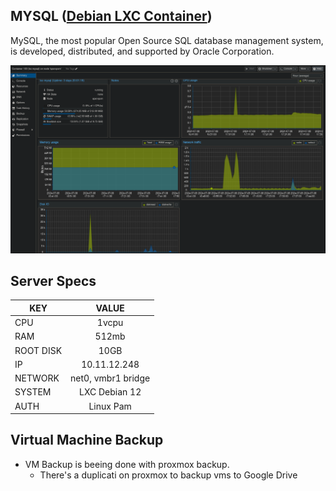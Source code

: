 ## MYSQL ([Debian LXC Container](https://pve.proxmox.com/wiki/Linux_Container))
MySQL, the most popular Open Source SQL database management system, is developed, distributed, and supported by Oracle Corporation. 

[![proxmox](../../static/images/lxc-mysql-summary.png)]()

## Server Specs
| KEY | VALUE |
|--------|:-----------:|
| CPU | 1vcpu |
| RAM | 512mb |
| ROOT DISK | 10GB |
| IP | 10.11.12.248 |
| NETWORK | net0, vmbr1 bridge |
| SYSTEM | LXC Debian 12 |
| AUTH | Linux Pam |

## Virtual Machine Backup
- VM Backup is beeing done with proxmox backup.
  - There's a duplicati on proxmox to backup vms to Google Drive